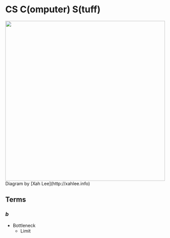 # CS C(omputer) S(tuff)

<img src="ind.avif" style="width: 500px; height: auto;"> 
Diagram by [Xah Lee](http://xahlee.info)

## Terms

### _b_

- Bottleneck
	- Limit

